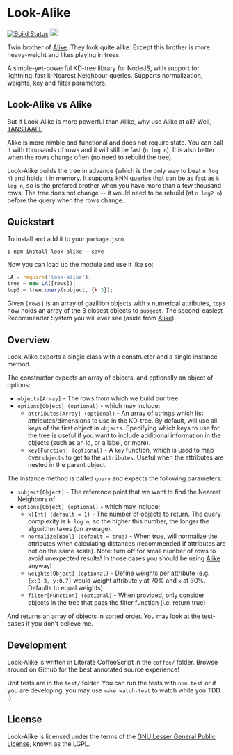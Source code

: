 Look-Alike
===========
[![Build Status](http://travis-ci.org/axiomzen/Look-Alike.png?branch=master)](https://travis-ci.org/axiomzen/Look-Alike)
<a href="https://zenhub.io"><img src="https://raw.githubusercontent.com/ZenHubIO/support/master/zenhub-badge.png" height="18px"></a>

Twin brother of [Alike](https://github.com/axiomzen/Alike). They look quite alike. Except this brother is more heavy-weight and likes playing in trees.

A simple-yet-powerful KD-tree library for NodeJS, with support for lightning-fast k-Nearest Neighbour queries. Supports normalization, weights, key and filter parameters.

## Look-Alike vs Alike

But if Look-Alike is more powerful than Alike, why use Alike at all? Well, [TANSTAAFL](http://en.wikipedia.org/wiki/There_ain't_no_such_thing_as_a_free_lunch)

Alike is more nimble and functional and does not require state. You can call it with thousands of rows and it will still be fast (`n log n`). It is also better when the rows change often (no need to rebuild the tree).

Look-Alike builds the tree in advance (which is the only way to beat `n log n`) and holds it in memory. It supports kNN queries that can be as fast as `k log n`, so is the prefered brother when you have more than a few thousand rows. The tree does not change -- it would need to be rebuild (at `n log2 n`) before the query when the rows change.

## Quickstart

To install and add it to your `package.json`

```
$ npm install look-alike --save
```

Now you can load up the module and use it like so:

```javascript
LA = require('look-alike');
tree = new LA([rows]);
top3 = tree.query(subject, {k:3});
```

Given `[rows]` is an array of gazillion objects with `x` numerical attributes, `top3` now holds an array of the 3 closest objects to `subject`. The second-easiest Recommender System you will ever see (aside from [Alike](https://github.com/axiomzen/Alike)).

## Overview

Look-Alike exports a single class with a constructor and a single instance method.

The constructor expects an array of objects, and optionally an object of options:

  - `objects[Array]` - The rows from which we build our tree
  - `options[Object] (optional)` - which may include:
    - `attributes[Array] (optional)` - An array of strings which list attributes/dimensions to use in the KD-tree. By default, will use all keys of the first object in `objects`. Specifying which keys to use for the tree is useful if you want to include additional information in the objects (such as an id, or a label, or more).
    - `key[Function] (optional)` - A `key` function, which is used to map over `objects` to get to the `attributes`. Useful when the attributes are nested in the parent object.


The instance method is called `query` and expects the following parameters:

  - `subject[Object]` - The reference point that we want to find the Nearest Neighbors of
  - `options[Object] (optional)` - which may include:
    - `k[Int] (default = 1)` - The number of objects to return. The query complexity is `k log n`, so the higher this number, the longer the algorithm takes (on average).
    - `normalize[Bool] (default = true)` - When true, will normalize the attributes when calculating distances (recommended if attributes are not on the same scale). Note: turn off for small number of rows to avoid unexpected results! In those cases you should be using [Alike](https://github.com/axiomzen/Alike) anyway!
    - `weights[Object] (optional)` - Define weights per attribute (e.g. `{x:0.3, y:0.7}` would weight attribute `y` at 70% and `x` at 30%. Defaults to equal weights)
    - `filter[Function] (optional)` - When provided, only consider objects in the tree that pass the filter function (i.e. return true)

And returns an array of objects in sorted order. You may look at the test-cases if you don't believe me.


## Development

Look-Alike is written in Literate CoffeeScript in the `coffee/` folder. Browse around on Github for the best annotated source experience!

Unit tests are in the `test/` folder. You can run the tests with `npm test` or if you are developing, you may use `make watch-test` to watch while you TDD. :)

## License

Look-Alike is licensed under the terms of the [GNU Lesser General Public License](http://www.gnu.org/licenses/lgpl.html), known as the LGPL.
